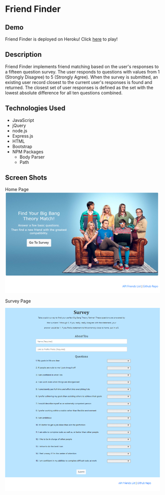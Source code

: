 # Friend Finder
## Demo
Friend Finder is deployed on Heroku! Click <a href="https://bbt-friend-finder.herokuapp.com/">here</a> to play!

## Description
Friend Finder implements friend matching based on the user's responses to a fifteen question survey. The user responds to questions with values from 1 (Strongly Disagree) to 5 (Strongly Agree). When the survey is submitted, an existing user record closest to the current user's responses is found and returned. The closest set of user responses is defined as the set with the lowest absolute difference for all ten questions combined.

## Technologies Used
- JavaScript
- jQuery
- node.js
- Express.js
- HTML
- Bootstrap
- NPM Packages
  * Body Parser
  * Path 
  
## Screen Shots
Home Page
![Screen shot 1](app/public/images/SS1.PNG)

Survey Page

![Screen shot 2](app/public/images/SS2.PNG)
